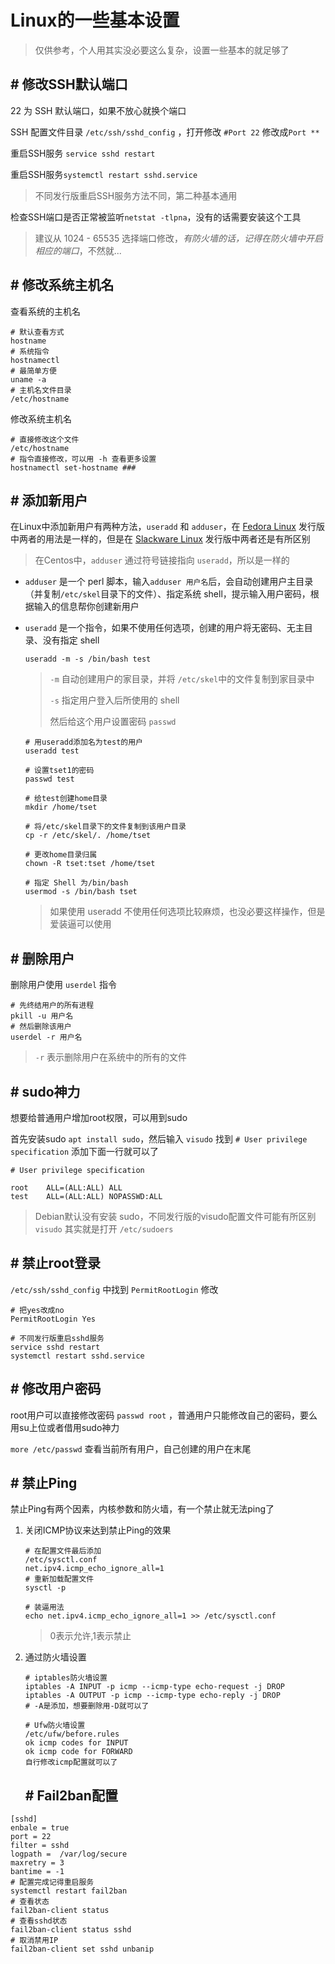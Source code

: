 # Linux的一些基本设置

> 仅供参考，个人用其实没必要这么复杂，设置一些基本的就足够了

## # 修改SSH默认端口

22 为 SSH 默认端口，如果不放心就换个端口

SSH 配置文件目录 `/etc/ssh/sshd_config` ，打开修改  `#Port 22` 修改成`Port **`

重启SSH服务 `service sshd restart`

重启SSH服务`systemctl restart sshd.service` 

>不同发行版重启SSH服务方法不同，第二种基本通用

检查SSH端口是否正常被监听`netstat -tlpna`，没有的话需要安装这个工具

>建议从 1024 - 65535 选择端口修改，*有防火墙的话，记得在防火墙中开启相应的端口*，不然就...

## # 修改系统主机名

查看系统的主机名

```hostname
# 默认查看方式
hostname
# 系统指令
hostnamectl
# 最简单方便
uname -a
# 主机名文件目录
/etc/hostname
```

修改系统主机名

```hostname
# 直接修改这个文件
/etc/hostname
# 指令直接修改，可以用 -h 查看更多设置
hostnamectl set-hostname ###
```

## # 添加新用户

在Linux中添加新用户有两种方法，`useradd` 和 `adduser`，在 [Fedora Linux](https://zh.wikipedia.org/wiki/Fedora_(%E4%BD%9C%E6%A5%AD%E7%B3%BB%E7%B5%B1)) 发行版中两者的用法是一样的，但是在 [Slackware Linux](https://zh.wikipedia.org/zh-hans/Slackware) 发行版中两者还是有所区别

>在Centos中，`adduser` 通过符号链接指向 `useradd`，所以是一样的

- `adduser` 是一个 perl 脚本，输入`adduser 用户名`后，会自动创建用户主目录（并复制`/etc/skel`目录下的文件）、指定系统 shell，提示输入用户密码，根据输入的信息帮你创建新用户

- `useradd` 是一个指令，如果不使用任何选项，创建的用户将无密码、无主目录、没有指定 shell

  `useradd -m -s /bin/bash test`

  > `-m` 自动创建用户的家目录，并将 `/etc/skel`中的文件复制到家目录中
  >
  > `-s` 指定用户登入后所使用的 shell
  >
  > 然后给这个用户设置密码 `passwd`

  ```useradd
  # 用useradd添加名为test的用户
  useradd test
  
  # 设置tset1的密码
  passwd test
  
  # 给test创建home目录
  mkdir /home/tset
  
  # 将/etc/skel目录下的文件复制到该用户目录
  cp -r /etc/skel/. /home/tset
  
  # 更改home目录归属
  chown -R tset:tset /home/tset
  
  # 指定 Shell 为/bin/bash
  usermod -s /bin/bash tset
  ```

  > 如果使用 useradd 不使用任何选项比较麻烦，也没必要这样操作，但是爱装逼可以使用

##  # 删除用户

删除用户使用 `userdel` 指令

```
# 先终结用户的所有进程
pkill -u 用户名
# 然后删除该用户
userdel -r 用户名
```

>`-r` 表示删除用户在系统中的所有的文件

## # sudo神力

想要给普通用户增加root权限，可以用到sudo

首先安装sudo `apt install sudo`，然后输入 `visudo` 找到 `# User privilege specification` 添加下面一行就可以了

```sudo
# User privilege specification

root    ALL=(ALL:ALL) ALL
test    ALL=(ALL:ALL) NOPASSWD:ALL
```

> Debian默认没有安装 sudo，不同发行版的visudo配置文件可能有所区别 `visudo` 其实就是打开 `/etc/sudoers`

## # 禁止root登录

`/etc/ssh/sshd_config` 中找到 `PermitRootLogin` 修改

```PermitRootLogin
# 把yes改成no
PermitRootLogin Yes    

# 不同发行版重启sshd服务
service sshd restart
systemctl restart sshd.service
```

## # 修改用户密码

root用户可以直接修改密码 `passwd root` ，普通用户只能修改自己的密码，要么用su上位或者借用sudo神力

`more /etc/passwd` 查看当前所有用户，自己创建的用户在末尾

## # 禁止Ping

禁止Ping有两个因素，内核参数和防火墙，有一个禁止就无法ping了

1. 关闭ICMP协议来达到禁止Ping的效果

   ```Ping
   # 在配置文件最后添加
   /etc/sysctl.conf
   net.ipv4.icmp_echo_ignore_all=1
   # 重新加载配置文件
   sysctl -p
   
   # 装逼用法
   echo net.ipv4.icmp_echo_ignore_all=1 >> /etc/sysctl.conf
   ```

   > 0表示允许,1表示禁止

2. 通过防火墙设置

   ```Ping
   # iptables防火墙设置
   iptables -A INPUT -p icmp --icmp-type echo-request -j DROP
   iptables -A OUTPUT -p icmp --icmp-type echo-reply -j DROP
   # -A是添加，想要删除用-D就可以了
   
   # Ufw防火墙设置
   /etc/ufw/before.rules
   ok icmp codes for INPUT
   ok icmp code for FORWARD
   自行修改icmp配置就可以了
   ```

   ## # Fail2ban配置

```
[sshd]
enbale = true
port = 22
filter = sshd
logpath =  /var/log/secure
maxretry = 3
bantime = -1
# 配置完成记得重启服务
systemctl restart fail2ban
# 查看状态
fail2ban-client status
# 查看sshd状态
fail2ban-client status sshd
# 取消禁用IP
fail2ban-client set sshd unbanip
```

